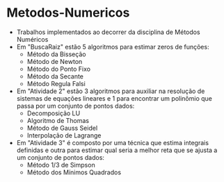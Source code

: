 # Metodos-Numericos
- Trabalhos implementados ao decorrer da disciplina de Métodos Numéricos
- Em "BuscaRaiz" estão 5 algoritmos para estimar zeros de funções:
  * Método da Bisseção
  * Método de Newton
  * Método do Ponto Fixo
  * Método da Secante
  * Método Regula Falsi
- Em "Atividade 2" estão 3 algoritmos para auxiliar na resolução de sistemas de equações lineares e 1 para encontrar um polinômio que passa por um conjunto de pontos dados:
  * Decomposição LU
  * Algoritmo de Thomas
  * Método de Gauss Seidel
  * Interpolação de Lagrange
- Em "Atividade 3" é composto por uma técnica que estima integrais definidas e outra para estimar qual seria a melhor reta que se ajusta a um conjunto de pontos dados:
  * Método 1/3 de Simpson
  * Método dos Mínimos Quadrados
